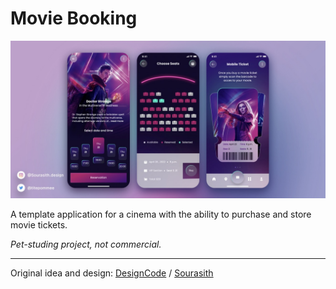 # Movie Booking

![Movie Ticket Booking App.jpeg](MovieTicketBookingApp.jpeg)

A template application for a cinema with the ability to purchase and store movie tickets.

*Pet-studing project, not commercial.*

----

Original idea and design: [DesignCode](https://www.youtube.com/@DesignCodeTeam) / [Sourasith](https://instagram.com/Sourasith.design)
